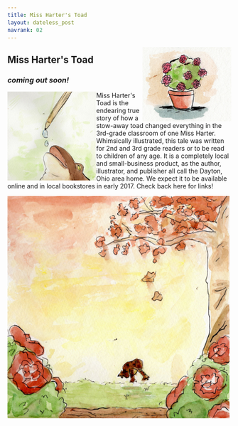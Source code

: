 ```yaml
---
title: Miss Harter's Toad
layout: dateless_post
navrank: 02
---
```


<img style="float: right;" alt="Pot of begonias" src="/images/pot-solo-50percent.jpg" width="200px"/>

<h2>Miss Harter's Toad</h2>
<h3><i>coming out soon!</i></h3>

<p class="nofloat" />
<p class="nofloat" />

<img style="float: left;" alt="Toad drinking water droplets" src="/images/frog-water-droo2-50percent.jpg" width="200px"/>

Miss Harter's Toad is the endearing true story of how a stow-away toad changed everything in the 3rd-grade classroom of one Miss Harter.  Whimsically illustrated, this tale was written for 2nd and 3rd grade readers or to be read to children of any age.   It is a completely local and small-business product, as the author, illustrator, and publisher all call the Dayton, Ohio area home.  We expect it to be available online and in local bookstores in early 2017.  Check back here for links!

<img style="margin-left: auto; margin-right:auto;" alt="Toad hopping under tree" src="/images/1-50percent.jpg" width="500px"/>